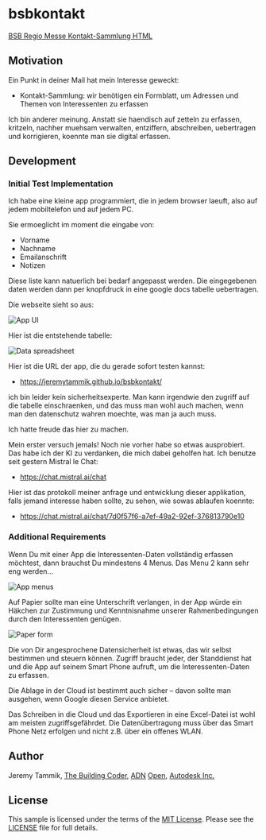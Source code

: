 # bsbkontakt

[BSB Regio Messe Kontakt-Sammlung HTML](https://jeremytammik.github.io/bsbkontakt/)

## Motivation

Ein Punkt in deiner Mail hat mein Interesse geweckt:

- Kontakt-Sammlung: wir benötigen ein Formblatt, um Adressen und Themen von Interessenten zu erfassen

Ich bin anderer meinung.
Anstatt sie haendisch auf zetteln zu erfassen, kritzeln, nachher muehsam verwalten, entziffern, abschreiben, uebertragen und korrigieren, koennte man sie digital erfassen.


## Development

### Initial Test Implementation

Ich habe eine kleine app programmiert, die in jedem browser laeuft, also auf jedem mobiltelefon und auf jedem PC.

Sie ermoeglicht im moment die eingabe von:

- Vorname
- Nachname
- Emailanschrift
- Notizen

Diese liste kann natuerlich bei bedarf angepasst werden. Die eingegebenen daten werden dann per knopfdruck in eine google docs tabelle uebertragen.

Die webseite sieht so aus:

![App UI](img/ui.png "App UI")

Hier ist die entstehende tabelle:

![Data spreadsheet](img/spreadsheet.png "Data spreadsheet")

Hier ist die URL der app, die du gerade sofort testen kannst:

- https://jeremytammik.github.io/bsbkontakt/

ich bin leider kein sicherheitsexperte. Man kann irgendwie den zugriff auf die tabelle einschraenken, und das muss man wohl auch machen, wenn man den datenschutz wahren moechte, was man ja auch muss.

Ich hatte freude das hier zu machen.

Mein erster versuch jemals! Noch nie vorher habe so etwas ausprobiert. Das habe ich der KI zu verdanken, die mich dabei geholfen hat. Ich benutze seit gestern Mistral le Chat:

- https://chat.mistral.ai/chat

Hier ist das protokoll meiner anfrage und entwicklung dieser applikation, falls jemand interesse haben sollte, zu sehen, wie sowas ablaufen koennte:

- https://chat.mistral.ai/chat/7d0f57f6-a7ef-49a2-92ef-376813790e10

<!---

Hier ist die URL der tabelle, in dem die daten eingetragen werden:

- https://docs.google.com/spreadsheets/d/1vLdfyc12y5USJhDrvCgOHMUmgd2AC4uulljYeVQkxyA/edit?gid=0#gid=0

URLs:

- [Script URL](https://script.google.com/macros/s/AKfycbxYI49XOSyBZjMvnzBg5sSupedelS_9EQ08HiXwr9skWS4Xnk7IYyxLAID08j5bbyO8XQ/exec)

script url version 3: https://script.google.com/macros/s/AKfycbzs2Gv-5b9fa8YwszxKnRgiK-pbJ2Up3c8b8CVZdbueEbKK6AGxMTESuT-ka47GO9EMIw/exec
-->

### Additional Requirements

Wenn Du mit einer App die Interessenten-Daten vollständig erfassen möchtest, dann brauchst Du mindestens 4 Menus.
Das Menu 2 kann sehr eng werden...

![App menus](img/interessenten_erfassung_app.png "App menus")

Auf Papier sollte man eine Unterschrift verlangen, in der App würde ein Häkchen zur Zustimmung und Kenntnisnahme unserer Rahmenbedingungen durch den Interessenten genügen.

![Paper form](img/interessenten_erfassung_paper.png "Paper form")

Die von Dir angesprochene Datensicherheit ist etwas, das wir selbst bestimmen und steuern können.
Zugriff braucht jeder, der Standdienst hat und die App auf seinem Smart Phone aufruft, um die Interessenten-Daten zu erfassen.

Die Ablage in der Cloud ist bestimmt auch sicher &ndash; davon sollte man ausgehen, wenn Google diesen Service anbietet.

Das Schreiben in die Cloud und das Exportieren in eine Excel-Datei ist wohl am meisten zugriffsgefährdet.
Die Datenübertragung muss über das Smart Phone Netz erfolgen und nicht z.B. über ein offenes WLAN.

## Author

Jeremy Tammik,
[The Building Coder](http://thebuildingcoder.typepad.com),
[ADN](http://www.autodesk.com/adn)
[Open](http://www.autodesk.com/adnopen),
[Autodesk Inc.](http://www.autodesk.com)


## License

This sample is licensed under the terms of the [MIT License](http://opensource.org/licenses/MIT).
Please see the [LICENSE](LICENSE) file for full details.

